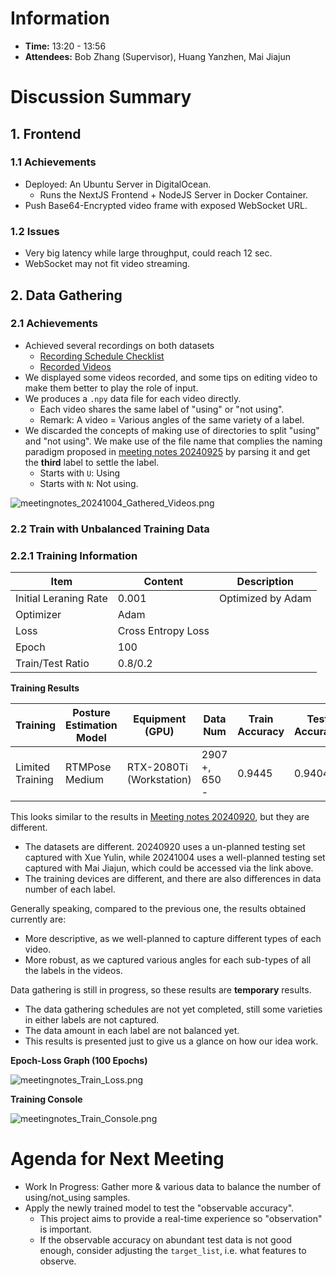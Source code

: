 # Information
- **Time:** 13:20 - 13:56
- **Attendees:** Bob Zhang (Supervisor), Huang Yanzhen, Mai Jiajun

# Discussion Summary
## 1. Frontend
### 1.1 Achievements
- Deployed: An Ubuntu Server in DigitalOcean.
	- Runs the NextJS Frontend + NodeJS Server in Docker Container.
- Push Base64-Encrypted video frame with exposed WebSocket URL.
### 1.2 Issues
- Very big latency while large throughput, could reach 12 sec.
- WebSocket may not fit video streaming.

## 2. Data Gathering
### 2.1 Achievements
- Achieved several recordings on both datasets
	- [Recording Schedule Checklist](https://docs.google.com/spreadsheets/d/1lz-wJFEbBXNLnZBrNF2E5dR8r-LgCYhW32nNP6nekZo/edit?usp=sharing)
	- [Recorded Videos](https://drive.google.com/drive/folders/1EfuFSjnZtJW_DKmfCdUalr19KOpqjrVN?usp=sharing)
- We displayed some videos recorded, and some tips on editing video to make them better to play the role of input.
- We produces a `.npy` data file for each video directly.
	- Each video shares the same label of "using" or "not using".
	- Remark: A video = Various angles of the same variety of a label.
- We discarded the concepts of making use of directories to split "using" and "not using". We make use of the file name that complies the naming paradigm proposed in [meeting notes 20240925](20240925.md) by parsing it and get the **third** label to settle the label.
	- Starts with `U`: Using
	- Starts with `N`: Not using.

![meetingnotes_20241004_Gathered_Videos.png](https://s2.loli.net/2024/10/03/FDIBQ6MxdXAWVYk.png)

### 2.2 Train with Unbalanced Training Data
### 2.2.1 Training Information

| Item                  | Content            | Description       |
| --------------------- | ------------------ | ----------------- |
| Initial Leraning Rate | 0.001              | Optimized by Adam |
| Optimizer             | Adam               |                   |
| Loss                  | Cross Entropy Loss |                   |
| Epoch                 | 100                |                   |
| Train/Test Ratio      | 0.8/0.2            |                   |

**Training Results**

| Training         | Posture Estimation Model | Equipment (GPU)          | Data Num      | Train Accuracy | Test Accuracy | Loss   |
| ---------------- | ------------------------ | ------------------------ | ------------- | -------------- | ------------- | ------ |
| Limited Training | RTMPose Medium           | RTX-2080Ti (Workstation) | 2907 +, 650 - | 0.9445         | 0.9404        | 0.3766 |

This looks similar to the results in [Meeting notes 20240920](20240920.md), but they are different.
- The datasets are different. 20240920 uses a un-planned testing set captured with Xue Yulin, while 20241004 uses a well-planned testing set captured with Mai Jiajun, which could be accessed via the link above. 
- The training devices are different, and there are also differences in data number of each label.

Generally speaking, compared to the previous one, the results obtained currently are:
- More descriptive, as we well-planned to capture different types of each video.
- More robust, as we captured various angles for each sub-types of all the labels in the videos.

Data gathering is still in progress, so these results are **temporary** results.
- The data gathering schedules are not yet completed, still some varieties in either labels are not captured.
- The data amount in each label are not balanced yet.
- This results is presented just to give us a glance on how our idea work.

**Epoch-Loss Graph (100 Epochs)**

![meetingnotes_Train_Loss.png](https://s2.loli.net/2024/10/03/F1WUgs6vJNK4OPZ.png)

**Training Console**

![meetingnotes_Train_Console.png](https://s2.loli.net/2024/10/03/BUHKTIaeDR2AvsJ.png)

# Agenda for Next Meeting
- Work In Progress: Gather more & various data to balance the number of using/not_using samples.
- Apply the newly trained model to test the "observable accuracy".
	- This project aims to provide a real-time experience so "observation" is important.
	- If the observable accuracy on abundant test data is not good enough, consider adjusting the `target_list`, i.e. what features to observe.